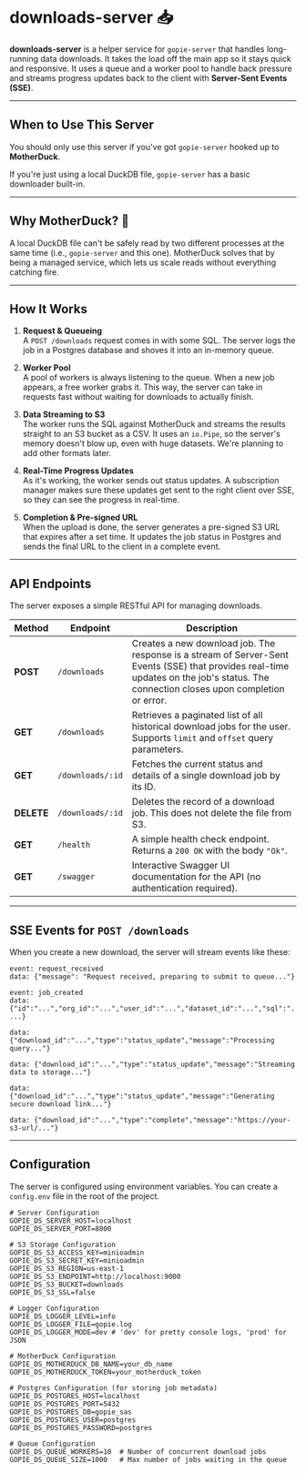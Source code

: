 # downloads-server 📥

**downloads-server** is a helper service for `gopie-server` that handles long-running data downloads. It takes the load off the main app so it stays quick and responsive. It uses a queue and a worker pool to handle back pressure and streams progress updates back to the client with **Server-Sent Events (SSE)**.

---

## When to Use This Server

You should only use this server if you've got `gopie-server` hooked up to **MotherDuck**.

If you're just using a local DuckDB file, `gopie-server` has a basic downloader built-in.

---

## Why MotherDuck? 🦆

A local DuckDB file can't be safely read by two different processes at the same time (i.e., `gopie-server` and this one). MotherDuck solves that by being a managed service, which lets us scale reads without everything catching fire.

---

## How It Works

1. **Request & Queueing**  
   A `POST /downloads` request comes in with some SQL. The server logs the job in a Postgres database and shoves it into an in-memory queue.

2. **Worker Pool**  
   A pool of workers is always listening to the queue. When a new job appears, a free worker grabs it. This way, the server can take in requests fast without waiting for downloads to actually finish.

3. **Data Streaming to S3**  
   The worker runs the SQL against MotherDuck and streams the results straight to an S3 bucket as a CSV. It uses an `io.Pipe`, so the server's memory doesn't blow up, even with huge datasets. We're planning to add other formats later.

4. **Real-Time Progress Updates**  
   As it's working, the worker sends out status updates. A subscription manager makes sure these updates get sent to the right client over SSE, so they can see the progress in real-time.

5. **Completion & Pre-signed URL**  
   When the upload is done, the server generates a pre-signed S3 URL that expires after a set time. It updates the job status in Postgres and sends the final URL to the client in a complete event.

---

## API Endpoints

The server exposes a simple RESTful API for managing downloads.

| Method     | Endpoint         | Description                                                                                                                                                                           |
| ---------- | ---------------- | ------------------------------------------------------------------------------------------------------------------------------------------------------------------------------------- |
| **POST**   | `/downloads`     | Creates a new download job. The response is a stream of Server-Sent Events (SSE) that provides real-time updates on the job's status. The connection closes upon completion or error. |
| **GET**    | `/downloads`     | Retrieves a paginated list of all historical download jobs for the user. Supports `limit` and `offset` query parameters.                                                              |
| **GET**    | `/downloads/:id` | Fetches the current status and details of a single download job by its ID.                                                                                                            |
| **DELETE** | `/downloads/:id` | Deletes the record of a download job. This does not delete the file from S3.                                                                                                          |
| **GET**    | `/health`        | A simple health check endpoint. Returns a `200 OK` with the body `"Ok"`.                                                                                                              |
| **GET**    | `/swagger`       | Interactive Swagger UI documentation for the API (no authentication required).                                                                                                         |

---

## SSE Events for `POST /downloads`

When you create a new download, the server will stream events like these:

```
event: request_received
data: {"message": "Request received, preparing to submit to queue..."}

event: job_created
data: {"id":"...","org_id":"...","user_id":"...","dataset_id":"...","sql":"...","status":"pending", ...}

data: {"download_id":"...","type":"status_update","message":"Processing query..."}

data: {"download_id":"...","type":"status_update","message":"Streaming data to storage..."}

data: {"download_id":"...","type":"status_update","message":"Generating secure download link..."}

data: {"download_id":"...","type":"complete","message":"https://your-s3-url/..."}
```

---

## Configuration

The server is configured using environment variables. You can create a `config.env` file in the root of the project.

```env
# Server Configuration
GOPIE_DS_SERVER_HOST=localhost
GOPIE_DS_SERVER_PORT=8000

# S3 Storage Configuration
GOPIE_DS_S3_ACCESS_KEY=minioadmin
GOPIE_DS_S3_SECRET_KEY=minioadmin
GOPIE_DS_S3_REGION=us-east-1
GOPIE_DS_S3_ENDPOINT=http://localhost:9000
GOPIE_DS_S3_BUCKET=downloads
GOPIE_DS_S3_SSL=false

# Logger Configuration
GOPIE_DS_LOGGER_LEVEL=info
GOPIE_DS_LOGGER_FILE=gopie.log
GOPIE_DS_LOGGER_MODE=dev # 'dev' for pretty console logs, 'prod' for JSON

# MotherDuck Configuration
GOPIE_DS_MOTHERDUCK_DB_NAME=your_db_name
GOPIE_DS_MOTHERDUCK_TOKEN=your_motherduck_token

# Postgres Configuration (for storing job metadata)
GOPIE_DS_POSTGRES_HOST=localhost
GOPIE_DS_POSTGRES_PORT=5432
GOPIE_DS_POSTGRES_DB=gopie_sas
GOPIE_DS_POSTGRES_USER=postgres
GOPIE_DS_POSTGRES_PASSWORD=postgres

# Queue Configuration
GOPIE_DS_QUEUE_WORKERS=10  # Number of concurrent download jobs
GOPIE_DS_QUEUE_SIZE=1000   # Max number of jobs waiting in the queue
```
